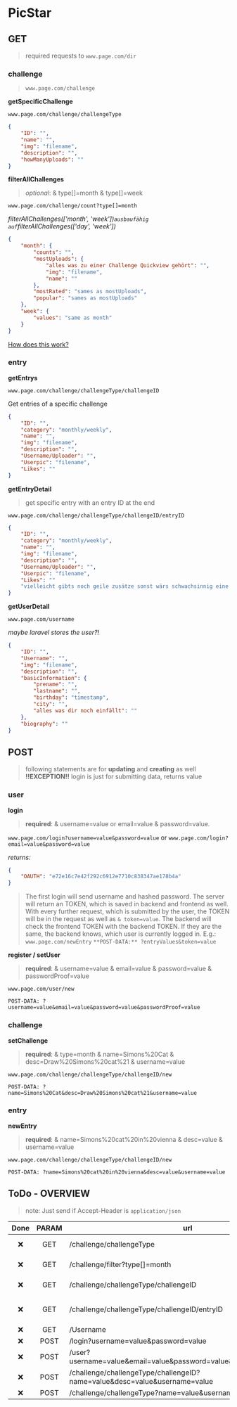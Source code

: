 # PicStar

## GET

> required requests to `www.page.com/dir`

### challenge

> `www.page.com/challenge`

**getSpecificChallenge**

`www.page.com/challenge/challengeType `

```json
{
	"ID": "",
	"name": "",
	"img": "filename",
	"description": "",
	"howManyUploads": ""
}
```

**filterAllChallenges**

> _optional_: & type[]=month & type[]=week

`www.page.com/challenge/count?type[]=month`

_filterAllChallenges(['month', 'week'])` ausbaufähig auf `filterAllChallenges(['day', 'week'])_

```json
{
	"month": {
		"counts": "",
		"mostUploads": {
			"alles was zu einer Challenge Quickview gehört": "",
			"img": "filename",
			"name": ""
		},
		"mostRated": "sames as mostUploads",
		"popular": "sames as mostUploads"
	},
	"week": {
		"values": "same as month"
	}
}
```

[How does this work?](http://stackoverflow.com/questions/1763508/passing-arrays-as-url-parameter)

### entry

**getEntrys**

`www.page.com/challenge/challengeType/challengeID`

Get entries of a specific challenge

```json
{
	"ID": "",
	"category": "monthly/weekly",
	"name": "",
	"img": "filename",
	"description": "",
	"Username/Uploader": "",
	"Userpic": "filename",
	"Likes": ""
}
```

**getEntryDetail**

> get specific entry with an entry ID at the end

`www.page.com/challenge/challengeType/challengeID/entryID` 

```json
{
	"ID": "",
	"category": "monthly/weekly",
	"name": "",
	"img": "filename",
	"description": "",
	"Username/Uploader": "",
	"Userpic": "filename",
	"Likes": ""
	"vielleicht gibts noch geile zusätze sonst wärs schwachsinnig eine eigene Funktion im Backend zu machen"
}
```

**getUserDetail**

`www.page.com/username`

_maybe laravel stores the user?!_

```json
{
	"ID": "",
	"Username": "",
	"img": "filename",
	"description": "",
	"basicInformation": {
		"prename": "",
		"lastname": "",
		"birthday": "timestamp",
		"city": "",
		"alles was dir noch einfällt": ""
	},
	"biography": ""
}
```

## POST

> following statements are for **updating** and **creating** as well
**!!EXCEPTION!!** login is just for submitting data, returns value

### user

**login**

> **required**: & username=value or email=value & password=value.

`www.page.com/login?username=value&password=value`
or
`www.page.com/login?email=value&password=value`

_returns:_
```json
{
	"OAUTH": "e72e16c7e42f292c6912e7710c838347ae178b4a"
}
```
> The first login will send username and hashed password. The server will return an TOKEN, which is saved in backend and frontend as well. With every further request, which is submitted by the user, the TOKEN will be in the request as well as `& token=value`. The backend will check the frontend TOKEN with the backend TOKEN. If they are the same, the backend knows, which user is currently logged in. E.g.: `www.page.com/newEntry` `**POST-DATA:** ?entryValues&token=value`

**register / setUser**

> **required**: & username=value & email=value & password=value & passwordProof=value 

`www.page.com/user/new`

`POST-DATA: ?username=value&email=value&password=value&passwordProof=value`

### challenge

**setChallenge**

> **required**: & type=month & name=Simons%20Cat & desc=Draw%20Simons%20cat%21 & username=value

`www.page.com/challenge/challengeType/challengeID/new`

`POST-DATA: ?name=Simons%20Cat&desc=Draw%20Simons%20cat%21&username=value`

### entry

**newEntry**

> **required**: & name=Simons%20cat%20in%20vienna & desc=value & username=value

`www.page.com/challenge/challengeType/challengeID/new`

`POST-DATA: ?name=Simons%20cat%20in%20vienna&desc=value&username=value`

## 

## ToDo - OVERVIEW

> note: Just send if Accept-Header is `application/json`

| Done | PARAM | url                                  | Description 
| :---:| :---: | ------------------------             | --- 
| :x:  | GET   | /challenge/challengeType             | get all challenges _challengeType = month, day, week,..._
| :x:  | GET   | /challenge/filter?type[]=month       | filters all challenges into Popular, Most Uploads, etc., see above
| :x:  | GET   | /challenge/challengeType/challengeID | get all entrys from e.g.: /challenge/monthly/244225
| :x:  | GET   | /challenge/challengeType/challengeID/entryID | get specific entry from challenge. E.g.: /challenge/monthly/244225/412423
| :x:  | GET   | /Username                            | returns all userinformation
| :x:  | POST  | /login?username=value&password=value | OTOKEN FTW ! :bowtie:
| :x:  | POST  | /user?username=value&email=value&password=value&passwordProof=value | add new user
| :x:  | POST  | /challenge/challengeType/challengeID?name=value&desc=value&username=value | add new entry
| :x:  | POST  | /challenge/challengeType?name=value&username=value | add new challenge
